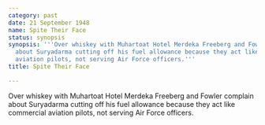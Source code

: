 ```yaml
---
category: past
date: 21 September 1948
name: Spite Their Face
status: synopsis
synopsis: '''Over whiskey with Muhartoat Hotel Merdeka Freeberg and Fowler complain
  about Suryadarma cutting off his fuel allowance because they act like commercial
  aviation pilots, not serving Air Force officers.'''
title: Spite Their Face

---
```





Over whiskey with Muhartoat Hotel Merdeka Freeberg and Fowler complain about Suryadarma cutting off his fuel allowance because they act like commercial aviation pilots, not serving Air Force officers. 
